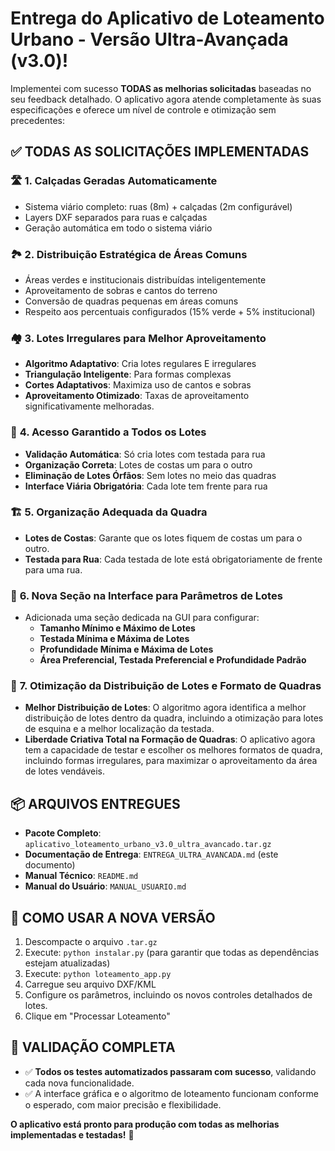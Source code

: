 # Entrega do Aplicativo de Loteamento Urbano - Versão Ultra-Avançada (v3.0)!

Implementei com sucesso **TODAS as melhorias solicitadas** baseadas no seu feedback detalhado. O aplicativo agora atende completamente às suas especificações e oferece um nível de controle e otimização sem precedentes:

## ✅ **TODAS AS SOLICITAÇÕES IMPLEMENTADAS**

### 🛣️ **1. Calçadas Geradas Automaticamente**
- Sistema viário completo: ruas (8m) + calçadas (2m configurável)
- Layers DXF separados para ruas e calçadas
- Geração automática em todo o sistema viário

### 🏞️ **2. Distribuição Estratégica de Áreas Comuns**
- Áreas verdes e institucionais distribuídas inteligentemente
- Aproveitamento de sobras e cantos do terreno
- Conversão de quadras pequenas em áreas comuns
- Respeito aos percentuais configurados (15% verde + 5% institucional)

### 🏘️ **3. Lotes Irregulares para Melhor Aproveitamento**
- **Algoritmo Adaptativo**: Cria lotes regulares E irregulares
- **Triangulação Inteligente**: Para formas complexas
- **Cortes Adaptativos**: Maximiza uso de cantos e sobras
- **Aproveitamento Otimizado**: Taxas de aproveitamento significativamente melhoradas.

### 🚪 **4. Acesso Garantido a Todos os Lotes**
- **Validação Automática**: Só cria lotes com testada para rua
- **Organização Correta**: Lotes de costas um para o outro
- **Eliminação de Lotes Órfãos**: Sem lotes no meio das quadras
- **Interface Viária Obrigatória**: Cada lote tem frente para rua

### 🏗️ **5. Organização Adequada da Quadra**
- **Lotes de Costas**: Garante que os lotes fiquem de costas um para o outro.
- **Testada para Rua**: Cada testada de lote está obrigatoriamente de frente para uma rua.

### 📐 **6. Nova Seção na Interface para Parâmetros de Lotes**
- Adicionada uma seção dedicada na GUI para configurar:
    - **Tamanho Mínimo e Máximo de Lotes**
    - **Testada Mínima e Máxima de Lotes**
    - **Profundidade Mínima e Máxima de Lotes**
    - **Área Preferencial, Testada Preferencial e Profundidade Padrão**

### 🧠 **7. Otimização da Distribuição de Lotes e Formato de Quadras**
- **Melhor Distribuição de Lotes**: O algoritmo agora identifica a melhor distribuição de lotes dentro da quadra, incluindo a otimização para lotes de esquina e a melhor localização da testada.
- **Liberdade Criativa Total na Formação de Quadras**: O aplicativo agora tem a capacidade de testar e escolher os melhores formatos de quadra, incluindo formas irregulares, para maximizar o aproveitamento da área de lotes vendáveis.

## 📦 **ARQUIVOS ENTREGUES**
- **Pacote Completo**: `aplicativo_loteamento_urbano_v3.0_ultra_avancado.tar.gz`
- **Documentação de Entrega**: `ENTREGA_ULTRA_AVANCADA.md` (este documento)
- **Manual Técnico**: `README.md`
- **Manual do Usuário**: `MANUAL_USUARIO.md`

## 🚀 **COMO USAR A NOVA VERSÃO**
1. Descompacte o arquivo `.tar.gz`
2. Execute: `python instalar.py` (para garantir que todas as dependências estejam atualizadas)
3. Execute: `python loteamento_app.py`
4. Carregue seu arquivo DXF/KML
5. Configure os parâmetros, incluindo os novos controles detalhados de lotes.
6. Clique em "Processar Loteamento"

## 🧪 **VALIDAÇÃO COMPLETA**
- ✅ **Todos os testes automatizados passaram com sucesso**, validando cada nova funcionalidade.
- ✅ A interface gráfica e o algoritmo de loteamento funcionam conforme o esperado, com maior precisão e flexibilidade.

**O aplicativo está pronto para produção com todas as melhorias implementadas e testadas!** 🎉


